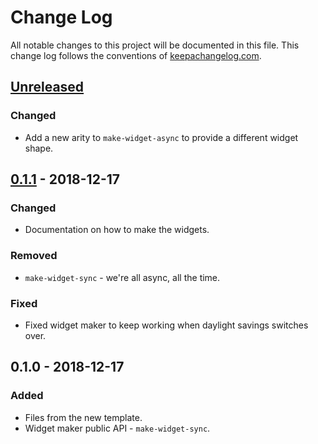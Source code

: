 # Change Log
All notable changes to this project will be documented in this file. This change log follows the conventions of [keepachangelog.com](http://keepachangelog.com/).

## [Unreleased]
### Changed
- Add a new arity to `make-widget-async` to provide a different widget shape.

## [0.1.1] - 2018-12-17
### Changed
- Documentation on how to make the widgets.

### Removed
- `make-widget-sync` - we're all async, all the time.

### Fixed
- Fixed widget maker to keep working when daylight savings switches over.

## 0.1.0 - 2018-12-17
### Added
- Files from the new template.
- Widget maker public API - `make-widget-sync`.

[Unreleased]: https://github.com/your-name/rocket-cl/compare/0.1.1...HEAD
[0.1.1]: https://github.com/your-name/rocket-cl/compare/0.1.0...0.1.1
